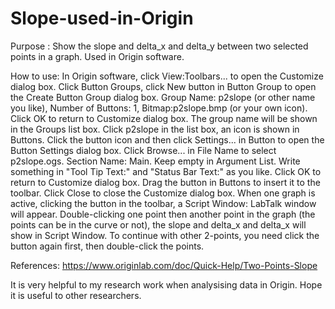 # Slope-used-in-Origin
Purpose   : Show the slope and delta_x and delta_y between two selected points in a graph. Used in Origin software.

How to use: In Origin software, click View:Toolbars... to open the Customize dialog box.
	    Click Button Groups, click New button in Button Group to open the Create Button Group dialog box.
	    Group Name: p2slope (or other name you like), Number of Buttons: 1, Bitmap:p2slope.bmp (or your own icon).
	    Click OK to return to Customize dialog box. The group name will be shown in the Groups list box.
	    Click p2slope in the list box, an icon is shown in Buttons. 
	    Click the button icon and then click Settings... in Button to open the Button Settings dialog box. 
	    Click Browse... in File Name to select p2slope.ogs. Section Name: Main. Keep empty in Argument List.
	    Write something in "Tool Tip Text:" and "Status Bar Text:" as you like. 
			      Click OK to return to Customize dialog box. Drag the button in Buttons to insert it to the toolbar.
			      Click Close to close the Customize dialog box.
			      When one graph is active, clicking the button in the toolbar, a Script Window: LabTalk window will appear.
			      Double-clicking one point then another point in the graph (the points can be in the curve or not), 
            the slope and delta_x and delta_x will show in Script Window.
			      To continue with other 2-points, you need click the button again first, then double-click the points.
            
References: https://www.originlab.com/doc/Quick-Help/Two-Points-Slope

It is very helpful to my research work when analysising data in Origin. Hope it is useful to other researchers.
